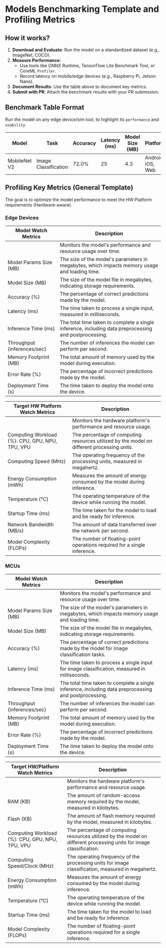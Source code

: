 # Models Benchmarking Template and Profiling Metrics

## **How it works?**

1. **Download and Evaluate**: Run the model on a standardized dataset (e.g., ImageNet, COCO).  
2. **Measure Performance**:  
   - Use tools like ONNX Runtime, TensorFlow Lite Benchmark Tool, or CoreML `Profiler`.  
   - Record latency on mobile/edge devices (e.g., Raspberry Pi, Jetson Nano).  
3. **Document Results**: Use the table above to document key metrics.  
4. **Submit with PR**: Attach the benchmark results with your PR submission. 

## **Benchmark Table Format** 

Run the model on any edge device/sim tool, to highlight its `performance` and `usability`.  

| **Model**          | **Task**             | **Accuracy**         | **Latency (ms)** | **Model Size (MB)** | **Platform**         | **References**                   |  
|---------------------|----------------------|----------------------|------------------|---------------------|----------------------|-----------------------------------|  
| MobileNet V2        | Image Classification | 72.0%                | 25               | 4.3                 | Android, iOS, Web    | [TensorFlow Lite](https://www.tensorflow.org/lite) |  

## **Profiling Key Metrics (General Template)**

The goal is to optimize the model performance to meet the HW Platform requirements (Hardware-aware).

### **Edge Devices**

| **Model Watch Metrics** | **Description**     |
|-------------------------|---------------------|
|          | Monitors the model's performance and resource usage over time. |
| Model Params Size (MB)         | The size of the model's parameters in megabytes, which impacts memory usage and loading time. |
| Model Size (MB)         | The size of the model file in megabytes, indicating storage requirements. |
| Accuracy (%)            | The percentage of correct predictions made by the model. |
| Latency (ms)            | The time taken to process a single input, measured in milliseconds. |
| Inference Time (ms)     | The total time taken to complete a single inference, including data preprocessing and postprocessing. |
| Throughput (inferences/sec) | The number of inferences the model can perform per second. |
| Memory Footprint (MB)   | The total amount of memory used by the model during execution. |
| Error Rate (%)          | The percentage of incorrect predictions made by the model. |
| Deployment Time (s)     | The time taken to deploy the model onto the device. |

| **Target HW Platform Watch Metrics** | **Description**     |
|--------------------------------------|---------------------|
|             | Monitors the hardware platform's performance and resource usage. |
| Computing Workload (%): CPU, GPU, NPU, TPU, VPU | The percentage of computing resources utilized by the model on different processing units. |
| Computing Speed (MHz)                | The operating frequency of the processing units, measured in megahertz. |
| Energy Consumption (mWh)             | Measures the amount of energy consumed by the model during inference. |
| Temperature (°C)                     | The operating temperature of the device while running the model. |
| Startup Time (ms)                    | The time taken for the model to load and be ready for inference. |
| Network Bandwidth (MB/s)             | The amount of data transferred over the network per second. |
| Model Complexity (FLOPs)             | The number of floating-point operations required for a single inference. |

### **MCUs**

| **Model Watch Metrics** | **Description**     |
|-------------------------|---------------------|
|            | Monitors the model's performance and resource usage over time. |
| Model Params Size (MB)         | The size of the model's parameters in megabytes, which impacts memory usage and loading time. |
| Model Size (MB)         | The size of the model file in megabytes, indicating storage requirements. |
| Accuracy (%)            | The percentage of correct predictions made by the model for image classification tasks. |
| Latency (ms)            | The time taken to process a single input for image classification, measured in milliseconds. |
| Inference Time (ms)     | The total time taken to complete a single inference, including data preprocessing and postprocessing. |
| Throughput (inferences/sec) | The number of inferences the model can perform per second. |
| Memory Footprint (MB)   | The total amount of memory used by the model during execution. |
| Error Rate (%)          | The percentage of incorrect predictions made by the model. |
| Deployment Time (s)     | The time taken to deploy the model onto the device. |

| **Target HW/Platform Watch Metrics** | **Description**     |
|--------------------------------------|---------------------|
|            | Monitors the hardware platform's performance and resource usage. |
| RAM (KB)                             | The amount of random-access memory required by the model, measured in kilobytes. |
| Flash (KB)                           | The amount of flash memory required by the model, measured in kilobytes. |
| Computing Workload (%): CPU, GPU, NPU, TPU, VPU | The percentage of computing resources utilized by the model on different processing units for image classification. |
| Computing Speed/Clock (MHz)          | The operating frequency of the processing units for image classification, measured in megahertz. |
| Energy Consumption (mWh)             | Measures the amount of energy consumed by the model during inference. |
| Temperature (°C)                     | The operating temperature of the device while running the model. |
| Startup Time (ms)                    | The time taken for the model to load and be ready for inference. |
| Model Complexity (FLOPs)             | The number of floating-point operations required for a single inference. |

